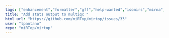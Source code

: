 ```yaml
---
tags: ["enhancement","formatter","gff","help-wanted","isomirs","mirna","smallrna-seq"]
title: "Add stats output to multiqc "
html_url: "https://github.com/miRTop/mirtop/issues/33"
user: "lpantano"
repo: "miRTop/mirtop"
---
```


